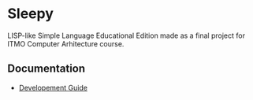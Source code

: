 # Sleepy

LISP-like Simple Language Educational Edition
made as a final project for ITMO Computer
Arhitecture course.

## Documentation

- [Developement Guide](./doc/dev.md)

